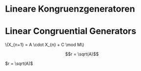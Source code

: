 <script type="text/javascript" async
  src="https://cdnjs.cloudflare.com/ajax/libs/mathjax/2.7.1/MathJax.js?...">
</script>

# Lineare Kongruenzgeneratoren

<h1 id="linear-congruential-generators">Linear Congruential Generators</h1>
<p><span class="math inline">\(X_{n+1} = A \cdot X_{n} + C \mod M\)</span></p>

$$r = \sqrt(A)$$

$r = \sqrt(A)$
